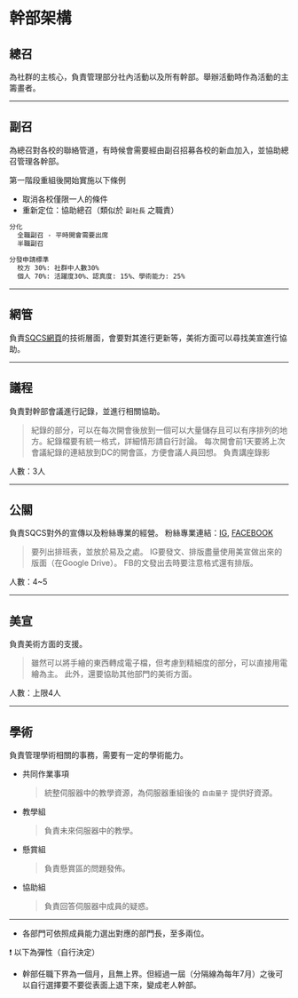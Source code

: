 # 幹部架構

## 總召

為社群的主核心，負責管理部分社內活動以及所有幹部。舉辦活動時作為活動的主籌畫者。

---

## 副召

為總召對各校的聯絡管道，有時候會需要經由副召招募各校的新血加入，並協助總召管理各幹部。

第一階段重組後開始實施以下條例

* 取消各校僅限一人的條件
* 重新定位：協助總召（類似於 `副社長` 之職責）

```markdown
分化
  全職副召 - 平時開會需要出席
  半職副召
  
分發申請標準
  校方 30%: 社群中人數30%
  個人 70%: 活躍度30%、認真度: 15%、學術能力: 25%
```

---

## 網管

負責[SQCS網頁](https://sqcs.ckcsc.net)的技術層面，會要對其進行更新等，美術方面可以尋找美宣進行協助。

---

## 議程

負責對幹部會議進行記錄，並進行相關協助。

> 紀錄的部分，可以在每次開會後放到一個可以大量儲存且可以有序排列的地方。紀錄檔要有統一格式，詳細情形請自行討論。
> 每次開會前1天要將上次會議紀錄的連結放到DC的開會區，方便會議人員回想。
> 負責講座錄影

人數：3人

---

## 公關

負責SQCS對外的宣傳以及粉絲專業的經營。
粉絲專業連結：[IG](https://www.instagram.com/sqcs.8e9/), [FACEBOOK](https://www.facebook.com/sqcs819)

> 要列出排班表，並放於易及之處。
> IG要發文、排版盡量使用美宣做出來的版面（在Google Drive）。
> FB的文發出去時要注意格式還有排版。

人數：4~5

---

## 美宣

負責美術方面的支援。

> 雖然可以將手繪的東西轉成電子檔，但考慮到精細度的部分，可以直接用電繪為主。
> 此外，還要協助其他部門的美術方面。

人數：上限4人

---

## 學術

負責管理學術相關的事務，需要有一定的學術能力。

* 共同作業事項
  > 統整伺服器中的教學資源，為伺服器重組後的 `自由量子` 提供好資源。

* 教學組
  > 負責未來伺服器中的教學。

* 懸賞組
  > 負責懸賞區的問題發佈。

* 協助組
  > 負責回答伺服器中成員的疑惑。

---

* 各部門可依照成員能力選出對應的部門長，至多兩位。

:exclamation: 以下為彈性（自行決定）

* 幹部任職下界為一個月，且無上界。但經過一屆（分隔線為每年7月）之後可以自行選擇要不要從表面上退下來，變成老人幹部。
